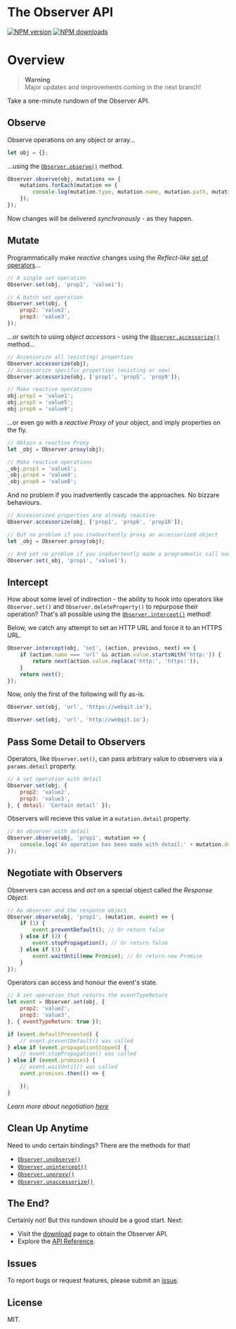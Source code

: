 # The Observer API

<!-- BADGES/ -->

<span class="badge-npmversion"><a href="https://npmjs.org/package/@webqit/observer" title="View this project on NPM"><img src="https://img.shields.io/npm/v/@webqit/observer.svg" alt="NPM version" /></a></span> <span class="badge-npmdownloads"><a href="https://npmjs.org/package/@webqit/observer" title="View this project on NPM"><img src="https://img.shields.io/npm/dm/@webqit/observer.svg" alt="NPM downloads" /></a></span>

<!-- /BADGES -->

# Overview


> **Warning**
> <br>Major updates and improvements coming in the next branch!


Take a one-minute rundown of the Observer API.

## Observe

Observe operations on any object or array...

```js
let obj = {};
```

...using the [`Observer.observe()`](https://webqit.io/tooling/observer/docs/api/reactions/observe) method.

```js
Observer.observe(obj, mutations => {
    mutations.forEach(mutation => {
        console.log(mutation.type, mutation.name, mutation.path, mutation.value, mutation.oldValue);
    });
});
```

Now changes will be delivered *synchronously* - as they happen.

## Mutate

Programmatically make *reactive* changes using the *Reflect-like* [set of operators](https://webqit.io/tooling/observer/docs/api/actions)...

```js
// A single set operation
Observer.set(obj, 'prop1', 'value1');
```
```js
// A batch set operation
Observer.set(obj, {
    prop2: 'value2',
    prop3: 'value3',
});
```

...or switch to using *object accessors* - using the [`Observer.accessorize()`](https://webqit.io/tooling/observer/docs/api/actors/accessorize) method...

```js
// Accessorize all (existing) properties
Observer.accessorize(obj);
// Accessorize specific properties (existing or new)
Observer.accessorize(obj, ['prop1', 'prop5', 'prop9']);
```
```js
// Make reactive operations
obj.prop1 = 'value1';
obj.prop5 = 'value5';
obj.prop9 = 'value9';
```

...or even go with a *reactive Proxy* of your object, and imply properties on the fly.

```js
// Obtain a reactive Proxy
let _obj = Observer.proxy(obj);
```
```js
// Make reactive operations
_obj.prop1 = 'value1';
_obj.prop4 = 'value4';
_obj.prop8 = 'value8';
```

And no problem if you inadvertently cascade the approaches. No bizzare behaviours.

```js
// Accessorized properties are already reactive
Observer.accessorize(obj, ['prop1', 'prop6', 'prop10']);

// But no problem if you inadvertently proxy an accessorized object
let _obj = Observer.proxy(obj);

// And yet no problem if you inadvertently made a programmatic call over an already reactive Proxy
Observer.set(_obj, 'prop1', 'value1');
```

## Intercept

How about some level of indirection - the ability to hook into operators like `Observer.set()` and  `Observer.deleteProperty()` to repurpose their operation? That's all possible using the [`Observer.intercept()`](https://webqit.io/tooling/observer/docs/api/reactions/intercept) method!

Below, we catch any attempt to set an HTTP URL and force it to an HTTPS URL.

```js
Observer.intercept(obj, 'set', (action, previous, next) => {
    if (action.name === 'url' && action.value.startsWith('http:')) {
        return next(action.value.replace('http:', 'https:'));
    }
    return next();
});
```

Now, only the first of the following will fly as-is.

```js
Observer.set(obj, 'url', 'https://webqit.io');
```
```js
Observer.set(obj, 'url', 'http://webqit.io');
```

## Pass Some Detail to Observers

Operators, like `Observer.set()`, can pass arbitrary value to observers via a `params.detail` property.

```js
// A set operation with detail
Observer.set(obj, {
    prop2: 'value2',
    prop3: 'value3',
}, { detail: 'Certain detail' });
```

Observers will recieve this value in a `mutation.detail` property.

```js
// An observer with detail
Observer.observe(obj, 'prop1', mutation => {
    console.log('An operation has been made with detail:' + mutation.detail);
});
```

## Negotiate with Observers

Observers can access and *act* on a special object called the *Response Object*.

```js
// An observer and the response object
Observer.observe(obj, 'prop1', (mutation, event) => {
    if (1) {
        event.preventDefault(); // Or return false
    } else if (2) {
        event.stopPropagation(); // Or return false
    } else if (3) {
        event.waitUntil(new Promise); // Or return new Promise
    }
});
```

Operators can access and honour the event's state.

```js
// A set operation that returns the eventTypeReturn
let event = Observer.set(obj, {
    prop2: 'value2',
    prop3: 'value3',
}, { eventTypeReturn: true });
```

```js
if (event.defaultPrevented) {
    // event.preventDefault() was called
} else if (event.propagationStopped) {
    // event.stopPropagation() was called
} else if (event.promises) {
    // event.waitUntil() was called
    event.promises.then(() => {

    });
}
```

*Learn more about negotiation [here](https://webqit.io/tooling/observer/docs/api/core/Event#negotiating-with-operators)*

## Clean Up Anytime

Need to undo certain bindings? There are the methods for that!

+ [`Observer.unobserve()`](https://webqit.io/tooling/observer/docs/api/reactions/unobserve)
+ [`Observer.unintercept()`](https://webqit.io/tooling/observer/docs/api/reactions/unintercept)
+ [`Observer.unproxy()`](https://webqit.io/tooling/observer/docs/api/actors/unproxy)
+ [`Observer.unaccessorize()`](https://webqit.io/tooling/observer/docs/api/actors/unaccessorize)

## The End?

Certainly not! But this rundown should be a good start. Next:

+ Visit the [download](https://webqit.io/tooling/observer/docs/getting-started/download) page to obtain the Observer API.
+ Explore the [API Reference](https://webqit.io/tooling/observer/docs/api).

## Issues

To report bugs or request features, please submit an [issue](https://github.com/webqit/observer/issues).

## License

MIT.
